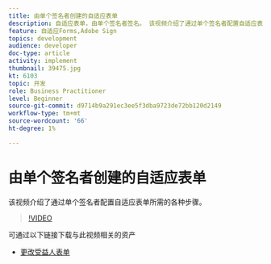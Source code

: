 ```yaml
---
title: 由单个签名者创建的自适应表单
description: 自适应表单，由单个签名者签名。 该视频介绍了通过单个签名者配置自适应表单所需的各种步骤。
feature: 自适应Forms,Adobe Sign
topics: development
audience: developer
doc-type: article
activity: implement
thumbnail: 39475.jpg
kt: 6103
topic: 开发
role: Business Practitioner
level: Beginner
source-git-commit: d9714b9a291ec3ee5f3dba9723de72bb120d2149
workflow-type: tm+mt
source-wordcount: '66'
ht-degree: 1%

---
```


# 由单个签名者创建的自适应表单


该视频介绍了通过单个签名者配置自适应表单所需的各种步骤。

>[!VIDEO](https://video.tv.adobe.com/v/39475/?quality=9&learn=on)

可通过以下链接下载与此视频相关的资产

* [更改受益人表单 ](assets/change-of-beneficiary-form.zip)
